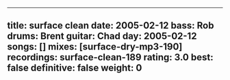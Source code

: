 
---
title: surface clean
date: 2005-02-12
bass:	Rob
drums:	Brent
guitar:	Chad
day: 2005-02-12
songs: []
mixes: [surface-dry-mp3-190]
recordings: surface-clean-189
rating: 3.0
best: false
definitive: false
weight: 0
---
